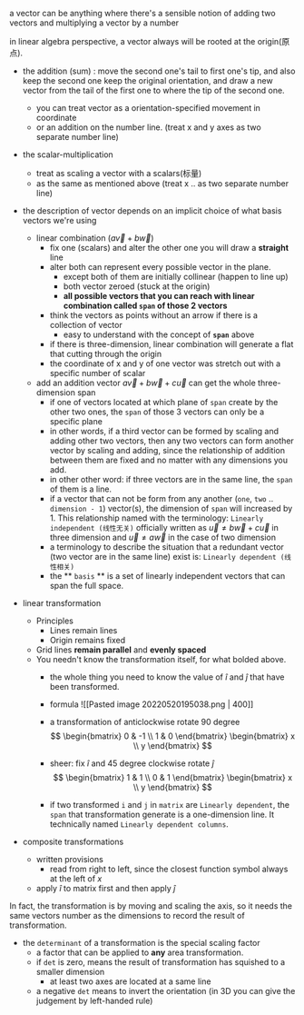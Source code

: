 a vector can be anything where there's a sensible notion of adding two vectors and multiplying a vector by a number

in linear algebra perspective, a vector always will be rooted at the origin(原点).

- the addition (sum) : move the second one's tail to first one's tip, and also keep the second one keep the original orientation, and draw a new vector from the tail of the first one to where the tip of the second one. 
	- you can treat vector as a orientation-specified movement in coordinate
	- or an addition on the number line. (treat x and y axes as two separate number line)

 - the scalar-multiplication
	 - treat as scaling a vector with a scalars(标量)
	 - as the same as mentioned above (treat x .. as two separate number line)

- the description of vector depends on an implicit choice of what basis vectors we're using
	- linear combination ($a\vec{v}+b\vec{w}$)
		- fix one (scalars) and alter the other one you will draw a **straight** line
		- alter both can represent every possible vector in the plane.
			- except both of them are initially collinear (happen to line up)
			- both vector zeroed (stuck at the origin)
			- **all possible vectors that you can reach with linear combination called `span` of those 2 vectors**
		- think the vectors as points without an arrow if there is a collection of vector
			- easy to understand with the concept of **`span`** above
		- if there is three-dimension, linear combination will generate a flat that cutting through the origin
		- the coordinate of x and y of one vector was stretch out with a specific number of scalar
	- add an addition vector $a\vec{v}+b\vec{w}+c\vec{u}$ can get the whole three-dimension span
		- if one of vectors located at which plane of `span` create by the other two ones, the `span` of those 3 vectors can only be a specific plane
		- in other words, if a third vector can be formed by scaling and adding other two vectors, then any two vectors can form another vector by scaling and adding, since the relationship of addition between them are fixed and no matter with any dimensions you add.
		- in other other word: if three vectors are in the same line, the `span` of them is a line.
		- if a vector that can not be form from any another (`one`, `two` .. `dimension - 1`) vector(s), the dimension of `span` will increased by 1. This relationship named with the terminology: `Linearly independent (线性无关)`  officially written as $\vec{u} \neq b\vec{w}+c\vec{u}$ in three dimension and $\vec{u} \neq a\vec{w}$ in the case of two dimension
		- a terminology to describe the situation that a redundant vector (two vector are in the same line) exist is: `Linearly dependent (线性相关)`
		- the ** `basis` ** is a set of linearly independent vectors that can span the full space.

- linear transformation
	- Principles
		- Lines remain lines
		- Origin remains fixed
	- Grid lines **remain parallel** and **evenly spaced**
	- You needn't know the transformation itself, for what bolded above.
		- the whole thing you need to know the value of $\hat{i}$ and $\hat{j}$ that have been transformed.
		
		- formula ![[Pasted image 20220520195038.png | 400]]
		- a transformation of anticlockwise rotate 90 degree $$ \begin{bmatrix}
	0 & -1 \\
	1 & 0 
	\end{bmatrix}   
	\begin{bmatrix}
	x \\
	y 
	   \end{bmatrix} $$
		- sheer: fix $\hat{i}$ and 45 degree clockwise rotate $\hat{j}$ 		   $$ \begin{bmatrix}
	1 & 1 \\
	0 & 1 
	\end{bmatrix}   
	\begin{bmatrix}
	x \\
	y 
	   \end{bmatrix} $$
		- if two transformed `i` and `j` in `matrix` are `Linearly dependent`, the `span` that transformation generate is a one-dimension line. It technically named `Linearly dependent columns`.

- composite transformations
	- written provisions
		- read from right to left, since the closest function symbol always at the left of $x$
	- apply $\hat{i}$ to matrix first and then apply $\hat{j}$

In fact, the transformation is by moving and scaling the axis, so it needs the same vectors number as the dimensions to record the result of transformation.

- the `determinant` of a transformation is the special scaling factor
	- a factor that can be applied to **any** area transformation.
	- if `det` is zero, means the result of transformation has squished to a smaller dimension
		- at least two axes are located at a same line
	- a negative `det` means to invert the orientation (in 3D you can give the judgement by left-handed rule)
	